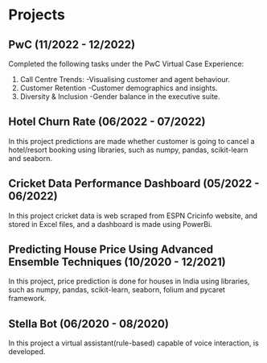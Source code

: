 # Projects

## PwC (11/2022 - 12/2022)

Completed the following tasks under the PwC Virtual Case Experience:
1. Call Centre Trends:
    -Visualising customer and agent behaviour.
2. Customer Retention
    -Customer demographics and insights.
3. Diversity & Inclusion
    -Gender balance in the executive suite.

## Hotel Churn Rate (06/2022 - 07/2022)

In this project predictions are made whether customer is going to cancel a hotel/resort booking using libraries, such as numpy, pandas, scikit-learn and seaborn.

## Cricket Data Performance Dashboard (05/2022 - 06/2022)

In this project cricket data is web scraped from ESPN Cricinfo website, and stored in Excel files, and a dashboard is made using PowerBi.


## Predicting House Price Using Advanced Ensemble Techniques (10/2020 - 12/2021)

In this project, price prediction is done for houses in India using libraries, such as numpy, pandas, scikit-learn, seaborn, folium and pycaret framework.


## Stella Bot (06/2020 - 08/2020)

In this project a virtual assistant(rule-based) capable of voice interaction, is developed.

